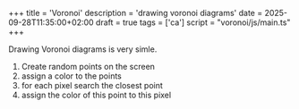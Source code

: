 +++
title = 'Voronoi'
description = 'drawing voronoi diagrams'
date = 2025-09-28T11:35:00+02:00
draft = true
tags = ['ca']
script = "voronoi/js/main.ts"
+++

Drawing Voronoi diagrams is very simle. 

1) Create random points on the screen
1) assign a color to the points
1) for each pixel search the closest point
1) assign the color of this point to this pixel

<figure>
  <canvas width=1280 height=860 id="shader"></canvas>
</figure>

